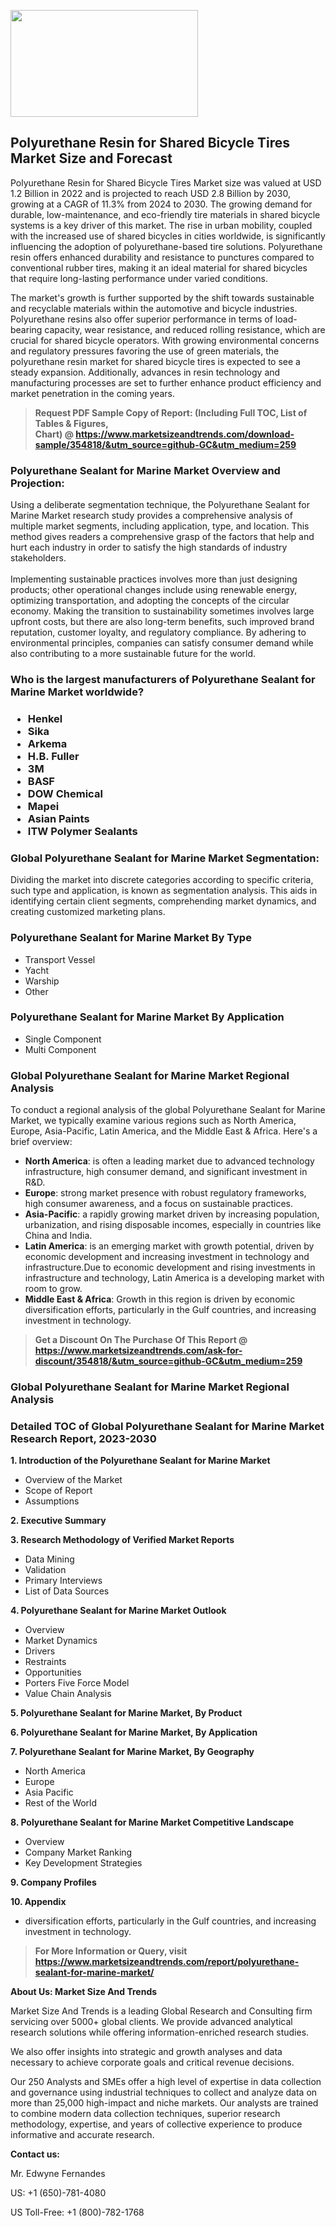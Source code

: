 <p><img class="alignnone size-medium wp-image-20088" src="https://ffe5etoiles.com/wp-content/uploads/2024/12/MST1-300x171.png" alt="" width="300" height="171" /></p><h2>Polyurethane Resin for Shared Bicycle Tires Market Size and Forecast</h2><p>Polyurethane Resin for Shared Bicycle Tires Market size was valued at USD 1.2 Billion in 2022 and is projected to reach USD 2.8 Billion by 2030, growing at a CAGR of 11.3% from 2024 to 2030. The growing demand for durable, low-maintenance, and eco-friendly tire materials in shared bicycle systems is a key driver of this market. The rise in urban mobility, coupled with the increased use of shared bicycles in cities worldwide, is significantly influencing the adoption of polyurethane-based tire solutions. Polyurethane resin offers enhanced durability and resistance to punctures compared to conventional rubber tires, making it an ideal material for shared bicycles that require long-lasting performance under varied conditions.</p><p>The market's growth is further supported by the shift towards sustainable and recyclable materials within the automotive and bicycle industries. Polyurethane resins also offer superior performance in terms of load-bearing capacity, wear resistance, and reduced rolling resistance, which are crucial for shared bicycle operators. With growing environmental concerns and regulatory pressures favoring the use of green materials, the polyurethane resin market for shared bicycle tires is expected to see a steady expansion. Additionally, advances in resin technology and manufacturing processes are set to further enhance product efficiency and market penetration in the coming years.</p></p><blockquote id="" class=""><strong>Request PDF Sample Copy of Report: (Including Full TOC, List of Tables &amp; Figures, Chart)&nbsp;@&nbsp;<strong><a href="https://www.marketsizeandtrends.com/download-sample/354818/&utm_source=github-GC&utm_medium=259" target="_blank">https://www.marketsizeandtrends.com/download-sample/354818/&utm_source=github-GC&utm_medium=259</a></strong></strong></blockquote><h3 id="" class="">Polyurethane Sealant for Marine Market&nbsp;Overview and Projection:</h3><p id="" class="">Using a deliberate segmentation technique, the Polyurethane Sealant for Marine Market research study provides a comprehensive analysis of multiple market segments, including application, type, and location. This method gives readers a comprehensive grasp of the factors that help and hurt each industry in order to satisfy the high standards of industry stakeholders. <br /> <br />Implementing sustainable practices involves more than just designing products; other operational changes include using renewable energy, optimizing transportation, and adopting the concepts of the circular economy. Making the transition to sustainability sometimes involves large upfront costs, but there are also long-term benefits, such improved brand reputation, customer loyalty, and regulatory compliance. By adhering to environmental principles, companies can satisfy consumer demand while also contributing to a more sustainable future for the world.</p><h3 id="" class="">Who is the largest manufacturers of&nbsp;Polyurethane Sealant for Marine Market worldwide?</h3><h3 class=""><p><ul><li>Henkel </li><li> Sika </li><li> Arkema </li><li> H.B. Fuller </li><li> 3M </li><li> BASF </li><li> DOW Chemical </li><li> Mapei </li><li> Asian Paints </li><li> ITW Polymer Sealants</li></ul></p></h3><h3 id="" class="">Global&nbsp;Polyurethane Sealant for Marine Market Segmentation:</h3><p id="" class="">Dividing the market into discrete categories according to specific criteria, such type and application, is known as segmentation analysis. This aids in identifying certain client segments, comprehending market dynamics, and creating customized marketing plans.</p><h3 id="" class="">Polyurethane Sealant for Marine Market&nbsp;By Type</h3><p><p><ul><li>Transport Vessel</li><li> Yacht</li><li> Warship</li><li> Other</p></li></ul></p></p><h3 id="" class="">Polyurethane Sealant for Marine Market&nbsp;By Application</h3><p class=""><p><ul><li>Single Component</li><li> Multi Component</li></ul></p></p><h3 id="" class="">Global Polyurethane Sealant for Marine Market Regional Analysis</h3><p id="" class="">To conduct a regional analysis of the global Polyurethane Sealant for Marine Market, we typically examine various regions such as North America, Europe, Asia-Pacific, Latin America, and the Middle East &amp; Africa. Here's a brief overview:</p><ul><li><strong>North America</strong>: is often a leading market due to advanced technology infrastructure, high consumer demand, and significant investment in R&amp;D.</li><li><strong>Europe</strong>: strong market presence with robust regulatory frameworks, high consumer awareness, and a focus on sustainable practices.</li><li><strong>Asia-Pacific</strong>: a rapidly growing market driven by increasing population, urbanization, and rising disposable incomes, especially in countries like China and India.</li><li><strong>Latin America</strong>: is an emerging market with growth potential, driven by economic development and increasing investment in technology and infrastructure.Due to economic development and rising investments in infrastructure and technology, Latin America is a developing market with room to grow.</li><li><strong>Middle East &amp; Africa</strong>: Growth in this region is driven by economic diversification efforts, particularly in the Gulf countries, and increasing investment in technology.</li></ul><blockquote id="" class=""><strong>Get a Discount On The Purchase Of This Report @ <strong><a href="https://www.marketsizeandtrends.com/ask-for-discount/354818/&utm_source=github-GC&utm_medium=259" target="_blank">https://www.marketsizeandtrends.com/ask-for-discount/354818/&utm_source=github-GC&utm_medium=259</a></strong></strong></blockquote><h3 id="" class="">Global Polyurethane Sealant for Marine Market Regional Analysis</h3><h3 id="" class="">Detailed TOC of Global Polyurethane Sealant for Marine Market Research Report, 2023-2030</h3><p id="" class=""><strong>1. Introduction of the Polyurethane Sealant for Marine Market</strong></p><ul><li>Overview of the Market</li><li>Scope of Report</li><li>Assumptions</li></ul><p id="" class=""><strong>2. Executive Summary</strong></p><p id="" class=""><strong>3. Research Methodology of Verified Market Reports</strong></p><ul><li>Data Mining</li><li>Validation</li><li>Primary Interviews</li><li>List of Data Sources</li></ul><p id="" class=""><strong>4. Polyurethane Sealant for Marine Market Outlook</strong></p><ul><li>Overview</li><li>Market Dynamics</li><li>Drivers</li><li>Restraints</li><li>Opportunities</li><li>Porters Five Force Model</li><li>Value Chain Analysis</li></ul><p id="" class=""><strong>5. Polyurethane Sealant for Marine Market, By Product</strong></p><p id="" class=""><strong>6. Polyurethane Sealant for Marine Market, By Application</strong></p><p id="" class=""><strong>7. Polyurethane Sealant for Marine Market, By Geography</strong></p><ul><li>North America</li><li>Europe</li><li>Asia Pacific</li><li>Rest of the World</li></ul><p id="" class=""><strong>8. Polyurethane Sealant for Marine Market Competitive Landscape</strong></p><ul><li>Overview</li><li>Company Market Ranking</li><li>Key Development Strategies</li></ul><p id="" class=""><strong>9. Company Profiles</strong></p><p id="" class=""><strong>10. Appendix</strong></p><ul><li>diversification efforts, particularly in the Gulf countries, and increasing investment in technology.</li></ul><blockquote id="" class=""><strong>For More Information or Query, visit <strong><strong><a href="https://www.marketsizeandtrends.com/report/polyurethane-sealant-for-marine-market/" target="_blank">https://www.marketsizeandtrends.com/report/polyurethane-sealant-for-marine-market/</a></strong></strong></strong></blockquote><p id="" class=""><strong>About Us: Market Size And Trends</strong></p><p id="" class="">Market Size And Trends is a leading Global Research and Consulting firm servicing over 5000+ global clients. We provide advanced analytical research solutions while offering information-enriched research studies.</p><p id="" class="">We also offer insights into strategic and growth analyses and data necessary to achieve corporate goals and critical revenue decisions.</p><p id="" class="">Our 250 Analysts and SMEs offer a high level of expertise in data collection and governance using industrial techniques to collect and analyze data on more than 25,000 high-impact and niche markets. Our analysts are trained to combine modern data collection techniques, superior research methodology, expertise, and years of collective experience to produce informative and accurate research.</p><p id="" class=""><strong>Contact us:</strong></p><p id="" class="">Mr. Edwyne Fernandes</p><p id="" class="">US: +1 (650)-781-4080</p><p id="" class="">US Toll-Free: +1 (800)-782-1768</p>
